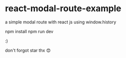 # react-modal-route-example
a simple modal route with react js using window.history

npm install
npm run dev

:)

don't forgot star thx 😍